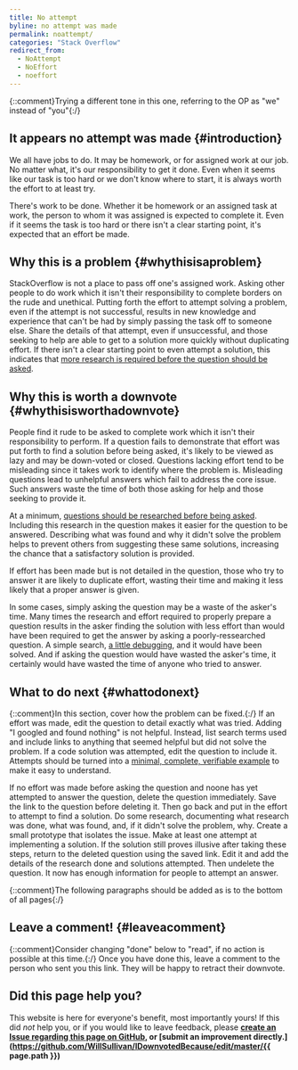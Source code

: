 ```yaml
---
title: No attempt
byline: no attempt was made
permalink: noattempt/
categories: "Stack Overflow"
redirect_from:
  - NoAttempt
  - NoEffort
  - noeffort
---
```

{::comment}Trying a different tone in this one, referring to the OP as "we" instead of "you"{:/}
## It appears no attempt was made {#introduction}
We all have jobs to do. It may be homework, or for assigned work at our job. No matter what, it's our responsibility to get it done. Even when it seems like our task is too hard or we don't know where to start, it is always worth the effort to at least try.

There's work to be done. Whether it be homework or an assigned task at work, the person to whom it was assigned is expected to complete it. Even if it seems the task is too hard or there isn't a clear starting point, it's expected that an effort be made.

## Why this is a problem {#whythisisaproblem}
StackOverflow is not a place to pass off one's assigned work. Asking other people to do work which it isn't their responsibility to complete borders on the rude and unethical. Putting forth the effort to attempt solving a problem, even if the attempt is not successful, results in new knowledge and experience that can't be had by simply passing the task off to someone else. Share the details of that attempt, even if unsuccessful, and those seeking to help are able to get to a solution more quickly without duplicating effort. If there isn't a clear starting point to even attempt a solution, this indicates that [more research is required before the question should be asked](/noresearch).

## Why this is worth a downvote {#whythisisworthadownvote}
People find it rude to be asked to complete work which it isn't their responsibility to perform. If a question fails to demonstrate that effort was put forth to find a solution before being asked, it's likely to be viewed as lazy and may be down-voted or closed. Questions lacking effort tend to be misleading since it takes work to identify where the problem is. Misleading questions lead to unhelpful answers which fail to address the core issue. Such answers waste the time of both those asking for help and those seeking to provide it.

At a minimum, [questions should be researched before being asked](/noresearch). Including this research in the question makes it easier for the question to be answered. Describing what was found and why it didn't solve the problem helps to prevent others from suggesting these same solutions, increasing the chance that a satisfactory solution is provided.

If effort has been made but is not detailed in the question, those who try to answer it are likely to duplicate effort, wasting their time and making it less likely that a proper answer is given.

In some cases, simply asking the question may be a waste of the asker's time. Many times the research and effort required to properly prepare a question results in the asker finding the solution with less effort than would have been required to get the answer by asking a poorly-ressearched question. A simple search, [a little debugging](/nodebugging), and it would have been solved. And if asking the question would have wasted the asker's time, it certainly would have wasted the time of anyone who tried to answer.

## What to do next {#whattodonext}
{::comment}In this section, cover how the problem can be fixed.{:/}
If an effort was made, edit the question to detail exactly what was tried. Adding "I googled and found nothing" is not helpful. Instead, list search terms used and include links to anything that seemed helpful but did not solve the problem. If a code solution was attempted, edit the question to include it. Attempts should be turned into a [minimal, complete, verifiable example](https://stackoverflow.com/help/mcve) to make it easy to understand.

If no effort was made before asking the question and noone has yet attempted to answer the question, delete the question immediately. Save the link to the question before deleting it. Then go back and put in the effort to attempt to find a solution. Do some research, documenting what research was done, what was found, and, if it didn't solve the problem, why. Create a small prototype that isolates the issue. Make at least one attempt at implementing a solution. If the solution still proves illusive after taking these steps, return to the deleted question using the saved link. Edit it and add the details of the research done and solutions attempted. Then undelete the question. It now has enough information for people to attempt an answer.

{::comment}The following paragraphs should be added as is to the bottom of all pages{:/}
## Leave a comment! {#leaveacomment}
{::comment}Consider changing "done" below to "read", if no action is possible at this time.{:/}
Once you have done this, leave a comment to the person who sent you this link. They will be happy to retract their downvote.

## Did this page help you?
This website is here for everyone's benefit, most importantly yours! If this did <i>not</i> help you, or if you would
like to leave feedback, please **[create an Issue regarding this page on GitHub,](https://github.com/WillSullivan/IDownvotedBecause/issues/new) or [submit an improvement directly.](https://github.com/WillSullivan/IDownvotedBecause/edit/master/{{ page.path }})**
